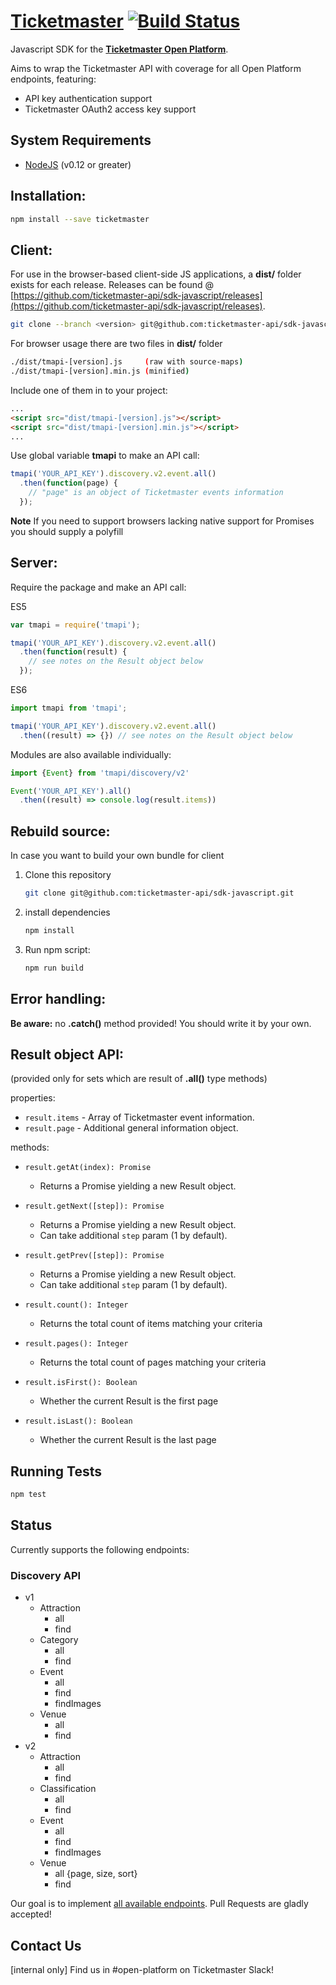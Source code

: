 # **[Ticketmaster](https://www.npmjs.com/package/ticketmaster)** [![Build Status](https://travis-ci.org/ticketmaster-api/sdk-javascript.svg?branch=master)](https://travis-ci.org/ticketmaster-api/sdk-javascript)


Javascript SDK for the **[Ticketmaster Open Platform](http://developer.ticketmaster.com/)**.

Aims to wrap the Ticketmaster API with coverage for all Open Platform endpoints, featuring:
 - API key authentication support
 - Ticketmaster OAuth2 access key support

## System Requirements

 - [NodeJS](https://nodejs.org) (v0.12 or greater)

## Installation:

```bash
npm install --save ticketmaster
```

## Client:

For use in the browser-based client-side JS applications, a **dist/** folder exists for each release.  Releases can be found @ [https://github.com/ticketmaster-api/sdk-javascript/releases](https://github.com/ticketmaster-api/sdk-javascript/releases).

```bash
git clone --branch <version> git@github.com:ticketmaster-api/sdk-javascript.git
```

For browser usage there are two files in **dist/** folder
```bash
./dist/tmapi-[version].js     (raw with source-maps)
./dist/tmapi-[version].min.js (minified)
```

Include one of them in to your project:
```html
...
<script src="dist/tmapi-[version].js"></script>
<script src="dist/tmapi-[version].min.js"></script>
...
```

Use global variable **tmapi** to make an API call:

```javascript
tmapi('YOUR_API_KEY').discovery.v2.event.all()
  .then(function(page) {
    // "page" is an object of Ticketmaster events information
  });
```

**Note** If you need to support browsers lacking native support for Promises you should supply a polyfill

## Server:

Require the package and make an API call:

ES5
```javascript
var tmapi = require('tmapi');

tmapi('YOUR_API_KEY').discovery.v2.event.all()
  .then(function(result) {
    // see notes on the Result object below
  });
```

ES6
```javascript
import tmapi from 'tmapi';

tmapi('YOUR_API_KEY').discovery.v2.event.all()
  .then((result) => {}) // see notes on the Result object below
```

Modules are also available individually:

```javascript
import {Event} from 'tmapi/discovery/v2'

Event('YOUR_API_KEY').all()
  .then((result) => console.log(result.items))
```

## Rebuild source:

In case you want to build your own bundle for client

1. Clone this repository

    ```bash
    git clone git@github.com:ticketmaster-api/sdk-javascript.git
    ```

1. install dependencies

    ```bash
    npm install
    ```

1. Run npm script:

    ```bash
    npm run build
    ```


## Error handling:

**Be aware:** no **.catch()** method provided! You should write it by your own.


## Result object API:

(provided only for sets which are result of **.all()** type methods)

properties:

- `result.items` - Array of Ticketmaster event information.
- `result.page` - Additional general information object.

methods:

- `result.getAt(index): Promise`
  - Returns a Promise yielding a new Result object.

- `result.getNext([step]): Promise`
  - Returns a Promise yielding a new Result object.
  - Can take additional `step` param (1 by default).

- `result.getPrev([step]): Promise`
  - Returns a Promise yielding a new Result object.
  - Can take additional `step` param (1 by default).

- `result.count(): Integer`
  - Returns the total count of items matching your criteria

- `result.pages(): Integer`
  - Returns the total count of pages matching your criteria

- `result.isFirst(): Boolean`
  - Whether the current Result is the first page

- `result.isLast(): Boolean`
  - Whether the current Result is the last page

## Running Tests

 ```bash
 npm test
 ```

## Status

Currently supports the following endpoints:

### Discovery API
- v1
  - Attraction
    - all
    - find
  - Category
    - all
    - find
  - Event
    - all
    - find
    - findImages
  - Venue
    - all
    - find
- v2
  - Attraction
    - all
    - find
  - Classification
    - all
    - find
  - Event
    - all
    - find
    - findImages
  - Venue
    - all {page, size, sort}
    - find

Our goal is to implement [all available endpoints](http://developer.ticketmaster.com/).
Pull Requests are gladly accepted!

## Contact Us

[internal only] Find us in #open-platform on Ticketmaster Slack!
